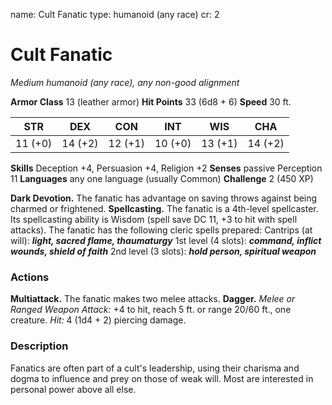 name: Cult Fanatic
type: humanoid (any race)
cr: 2

# Cult Fanatic
_Medium humanoid (any race), any non-good alignment_

**Armor Class** 13 (leather armor)
**Hit Points** 33 (6d8 + 6)
**Speed** 30 ft.

| STR     | DEX     | CON     | INT     | WIS     | CHA     |
|---------|---------|---------|---------|---------|---------|
| 11 (+0) | 14 (+2) | 12 (+1) | 10 (+0) | 13 (+1) | 14 (+2) |

**Skills** Deception +4, Persuasion +4, Religion +2
**Senses** passive Perception 11
**Languages** any one language (usually Common)
**Challenge** 2 (450 XP)

**Dark Devotion.** The fanatic has advantage on saving throws against being charmed or frightened.
**Spellcasting.** The fanatic is a 4th-level spellcaster. Its spellcasting ability is Wisdom (spell save DC 11, +3 to hit with spell attacks). The fanatic has the following cleric spells prepared:
Cantrips (at will): **_light, sacred flame, thaumaturgy_**
1st level (4 slots): **_command, inflict wounds, shield of faith_**
2nd level (3 slots): **_hold person, spiritual weapon_**

### Actions
**Multiattack.** The fanatic makes two melee attacks.
**Dagger.** _Melee or Ranged Weapon Attack:_ +4 to hit, reach 5 ft. or range 20/60 ft., one creature. _Hit:_ 4 (1d4 + 2) piercing damage.

### Description
Fanatics are often part of a cult's leadership, using their charisma and dogma to influence and prey on those of weak will. Most are interested in personal power above all else.
